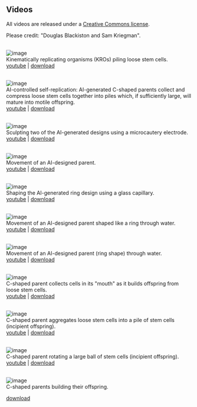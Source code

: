 ## Videos

All videos are released under a [Creative Commons license](http://creativecommons.org/licenses/by/4.0/). 

Please credit: "Douglas Blackiston and Sam Kriegman".
<br><br>

![image](https://krorgs.github.io/gifs/BlackistonV1.gif) <br>
Kinematically replicating organisms (KROs) piling loose stem cells. <br>
[youtube](https://youtu.be/B1Xbbx9UXsQ) |
[download](https://drive.google.com/file/d/1jPGJQ0rvnkTkjd1VuSeg_I1wQggHzAwo/view)
<br><br>

![image](https://krorgs.github.io/gifs/BlackistonV2.gif) <br>
AI-controlled self-replication: AI-generated C-shaped parents collect and compress loose stem cells together into piles which, if sufficiently large, will mature into motile offspring.<br>
[youtube](https://youtu.be/JC9TDZ5r468) |
[download](https://drive.google.com/file/d/1lws1BWqpGxpQ9EFRyzHfQWUZ2OKeopvy/view)
<br><br>


![image](https://krorgs.github.io/gifs/BlackistonV3.gif) <br>
Sculpting two of the AI-generated designs using a microcautery electrode.<br>
[youtube](https://youtu.be/r7bQ4IL54kQ) |
[download](https://drive.google.com/file/d/1LcW5sQPBo0I4wcpZu1fBSPSwFpEm5jw8/view)
<br><br>

![image](https://krorgs.github.io/gifs/BlackistonV4.gif) <br>
Movement of an AI-designed parent.<br>
[youtube](https://youtu.be/4bU98WO3-z8) |
[download](https://drive.google.com/file/d/1XuDXJtiC3AyKJkg0VgC-1a_Tbk3xVovB/view)
<br><br>

![image](https://krorgs.github.io/gifs/BlackistonV5.gif) <br>
Shaping the AI-generated ring design using a glass capillary.<br>
[youtube](https://youtu.be/C49Lk1JeIzE) |
[download](https://drive.google.com/file/d/1NrtJlnlbhEMxGk_-sjQoZL1zE8ebtbkN/view)
<br><br>

![image](https://krorgs.github.io/gifs/BlackistonV6.gif) <br>
Movement of an AI-designed parent shaped like a ring through water.<br>
[youtube](https://youtu.be/Jc8TEJ8p8-o) |
[download](https://drive.google.com/file/d/1GGUOPzNtWru_DvgY0UbMUKfOIhSLL7ry/view)
<br><br>

![image](https://krorgs.github.io/gifs/BlackistonV7.gif) <br>
Movement of an AI-designed parent (ring shape) through water.<br>
[youtube](https://youtu.be/HYy_vVPcNcM) |
[download](https://drive.google.com/file/d/1WAqPKODkvY9oQvSJuBfg6AP1FhXimN9c/view)
<br><br>

![image](https://krorgs.github.io/gifs/BlackistonV8.gif) <br>
C-shaped parent collects cells in its "mouth" as it builds offspring from loose stem cells.<br>
[youtube](https://youtu.be/BXcQXe-Pqak) |
[download](https://drive.google.com/file/d/1W5QN8Zbh8SfA_Uw2htewBHgX4vk3TZuZ/view)
<br><br>

![image](https://krorgs.github.io/gifs/BlackistonV9.gif) <br>
C-shaped parent aggregates loose stem cells into a pile of stem cells (incipient offspring).<br>
[youtube](https://youtu.be/WwQ3D5BIrNE) |
[download](https://drive.google.com/file/d/1jBPvZd4Tq7saojw16CbD5uVPJ5rJ0FYe/view)
<br><br>

![image](https://krorgs.github.io/gifs/BlackistonV10.gif) <br>
C-shaped parent rotating a large ball of stem cells (incipient offspring).<br>
[youtube](https://youtu.be/4pIu2l_2xkU) |
[download](https://drive.google.com/file/d/1agaMH7u-ZESgxBChsAIRyjYvtMNgZieA/view)
<br><br>

![image](https://krorgs.github.io/gifs/BlackistonV11.gif) <br>
C-shaped parents building their offspring.<br>
<!-- [youtube](asdf) | -->
[download](https://drive.google.com/file/d/100jnsHvoRb-dFbk1E01bxDQDxMsSjTeO/view)
<br><br>
